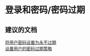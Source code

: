 <properties
    pageTitle="登录和密码/密码过期"
    description="登录和密码/密码过期"
    service="microsoft.activedirectory"
    resource="activedirectory"
    authors="aashu"
    displayOrder=""
    selfHelpType="generic"
    supportTopicIds="32045806"
    resourceTags=""
    productPesIds="14785"
    cloudEnvironments="public"
/>


# 登录和密码/密码过期


## **建议的文档**
[将用户密码设置为永不过期](https://support.office.com/article/Set-up-user-passwords-to-never-expire-f493e3af-e1d8-4668-9211-230c245a0466)<br>
[设置用户的密码过期策略](https://support.office.com/article/Set-a-user-s-password-expiration-policy-0f54736f-eb22-414c-8273-498a0918678f)



<!--HONumber=Jul16_HO4-->



